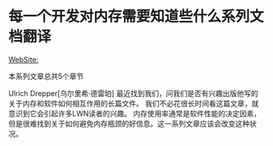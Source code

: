 <h1>每一个开发对内存需要知道些什么系列文档翻译</h1>

[WebSite:](https://www.kernel.org/doc/) 

本系列文章总共5个章节

Ulrich Drepper[乌尔里希·德雷珀]
最近找到我们，问我们是否有兴趣出版他写的关于内存和软件如何相互作用的长篇文件。
我们不必花很长时间看这篇文章，就意识到它会引起许多LWN读者的兴趣。
内存使用率通常是软件性能的决定因素，但是很难找到关于如何避免内存瓶颈的好信息。这一系列文章应该会改变这种状况。
